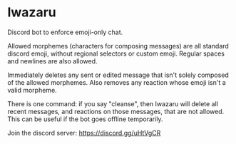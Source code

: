 # Iwazaru

Discord bot to enforce emoji-only chat.

Allowed morphemes (characters for composing messages) are all standard discord emoji, without regional selectors or custom emoji. Regular spaces and newlines are also allowed.

Immediately deletes any sent or edited message that isn't solely composed of the allowed morphemes. Also removes any reaction whose emoji isn't a valid morpheme.

There is one command: if you say "cleanse", then Iwazaru will delete all recent messages, and reactions on those messages, that are not allowed. This can be useful if the bot goes offline temporarily.

Join the discord server: https://discord.gg/uHtVgCR
